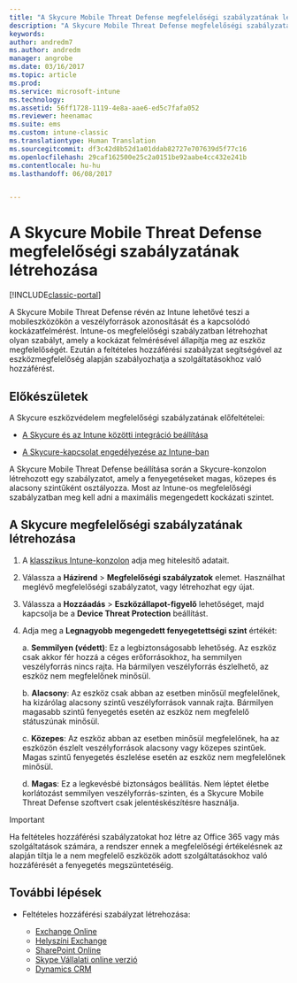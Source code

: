 ```yaml
---
title: "A Skycure Mobile Threat Defense megfelelőségi szabályzatának létrehozása"
description: "A Skycure Mobile Threat Defense megfelelőségi szabályzatának létrehozása a klasszikus Intune-konzolon."
keywords: 
author: andredm7
ms.author: andredm
manager: angrobe
ms.date: 03/16/2017
ms.topic: article
ms.prod: 
ms.service: microsoft-intune
ms.technology: 
ms.assetid: 56ff1728-1119-4e8a-aae6-ed5c7fafa052
ms.reviewer: heenamac
ms.suite: ems
ms.custom: intune-classic
ms.translationtype: Human Translation
ms.sourcegitcommit: df3c42d8b52d1a01ddab82727e707639d5f77c16
ms.openlocfilehash: 29caf162500e25c2a0151be92aabe4cc432e241b
ms.contentlocale: hu-hu
ms.lasthandoff: 06/08/2017


---
```


# <a name="create-skycure-mobile-threat-defense-compliance-policy"></a>A Skycure Mobile Threat Defense megfelelőségi szabályzatának létrehozása

[!INCLUDE[classic-portal](../includes/classic-portal.md)]

A Skycure Mobile Threat Defense révén az Intune lehetővé teszi a mobileszközökön a veszélyforrások azonosítását és a kapcsolódó kockázatfelmérést. Intune-os megfelelőségi szabályzatban létrehozhat olyan szabályt, amely a kockázat felmérésével állapítja meg az eszköz megfelelőségét. Ezután a feltételes hozzáférési szabályzat segítségével az eszközmegfelelőség alapján szabályozhatja a szolgáltatásokhoz való hozzáférést.

## <a name="before-you-begin"></a>Előkészületek

A Skycure eszközvédelem megfelelőségi szabályzatának előfeltételei:

-   [A Skycure és az Intune közötti integráció beállítása](/intune-classic/deploy-use/setup-the-skycure-integration-with-Intune)

-   [A Skycure-kapcsolat engedélyezése az Intune-ban](/intune-classic/deploy-use/enable-skycure-mobile-threat-defense-in-intune)

A Skycure Mobile Threat Defense beállítása során a Skycure-konzolon létrehozott egy szabályzatot, amely a fenyegetéseket magas, közepes és alacsony szintűként osztályozza. Most az Intune-os megfelelőségi szabályzatban meg kell adni a maximális megengedett kockázati szintet.

## <a name="to-create-skycure-compliance-policy"></a>A Skycure megfelelőségi szabályzatának létrehozása

1.  A [klasszikus Intune-konzolon](https://manage.microsoft.com/) adja meg hitelesítő adatait.

2.  Válassza a **Házirend** &gt; **Megfelelőségi szabályzatok** elemet. Használhat meglévő megfelelőségi szabályzatot, vagy létrehozhat egy újat.

3.  Válassza a **Hozzáadás** &gt; **Eszközállapot-figyelő** lehetőséget, majd kapcsolja be a **Device Threat Protection** beállítást.

4.  Adja meg a **Legnagyobb megengedett fenyegetettségi szint** értékét:

    a.  **Semmilyen (védett)**: Ez a legbiztonságosabb lehetőség. Az eszköz csak akkor fér hozzá a céges erőforrásokhoz, ha semmilyen veszélyforrás nincs rajta. Ha bármilyen veszélyforrás észlelhető, az eszköz nem megfelelőnek minősül.

    b.  **Alacsony**: Az eszköz csak abban az esetben minősül megfelelőnek, ha kizárólag alacsony szintű veszélyforrások vannak rajta. Bármilyen magasabb szintű fenyegetés esetén az eszköz nem megfelelő státuszúnak minősül.

    c.  **Közepes**: Az eszköz abban az esetben minősül megfelelőnek, ha az eszközön észlelt veszélyforrások alacsony vagy közepes szintűek. Magas szintű fenyegetés észlelése esetén az eszköz nem megfelelőnek minősül.

    d.  **Magas**: Ez a legkevésbé biztonságos beállítás. Nem léptet életbe korlátozást semmilyen veszélyforrás-szinten, és a Skycure Mobile Threat Defense szoftvert csak jelentéskészítésre használja.

> [!IMPORTANT]
> Ha feltételes hozzáférési szabályzatokat hoz létre az Office 365 vagy más szolgáltatások számára, a rendszer ennek a megfelelőségi értékelésnek az alapján tiltja le a nem megfelelő eszközök adott szolgáltatásokhoz való hozzáférését a fenyegetés megszüntetéséig.

## <a name="span-idmonitor-device-threats-classanchorspan-idnext-steps-classanchorspan-idtoc477360344-classanchorspanspanspannext-steps"></a><span id="monitor-device-threats" class="anchor"><span id="next-steps" class="anchor"><span id="_Toc477360344" class="anchor"></span></span></span>További lépések

-   Feltételes hozzáférési szabályzat létrehozása:

    -   [Exchange Online](/intune-classic/deploy-use/restrict-access-to-exchange-online-with-microsoft-intune)
    -   [Helyszíni Exchange](/intune-classic/deploy-use/restrict-access-to-exchange-onpremises-with-microsoft-intune)
    -   [SharePoint Online](/intune-classic/deploy-use/restrict-access-to-sharepoint-online-with-microsoft-intune)
    -   [Skype Vállalati online verzió](/intune-classic/deploy-use/restrict-access-to-skype-for-business-online-with-microsoft-intune)
    -   [Dynamics CRM](/intune-classic/deploy-use/restrict-access-to-dynamics-crm-online-with-microsoft-intune)

